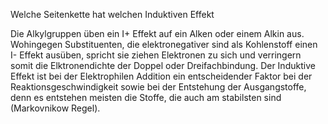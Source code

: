 Welche Seitenkette hat welchen Induktiven Effekt 

Die Alkylgruppen üben ein I+ Effekt auf ein Alken oder einem Alkin aus. Wohingegen Substituenten, die elektronegativer sind als Kohlenstoff einen I- Effekt ausüben, spricht sie ziehen Elektronen zu sich und verringern somit die Elktronendichte der Doppel oder Dreifachbindung. Der Induktive Effekt ist bei der Elektrophilen Addition ein entscheidender Faktor bei der Reaktionsgeschwindigkeit sowie bei der Entstehung der Ausgangstoffe, denn es entstehen meisten die Stoffe, die auch am stabilsten sind (Markovnikow Regel). 
